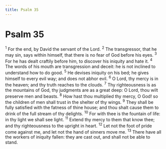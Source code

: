 ```yaml
---
title: Psalm 35
---
```

# Psalm 35

<sup>1</sup> For the end, by David the servant of the Lord. <sup>2</sup> The transgressor, that he may sin, says within himself, that there is no fear of God before his eyes. <sup>3</sup> For he has dealt craftily before him, to discover his iniquity and hate it. <sup>4</sup> The words of his mouth are transgression and deceit: he is not inclined to understand how to do good. <sup>5</sup> He devises iniquity on his bed; he gives himself to every evil way; and does not abhor evil. <sup>6</sup> O Lord, thy mercy is in the heaven; and thy truth reaches to the clouds. <sup>7</sup> Thy righteousness is as the mountains of God, thy judgments are as a great deep: O Lord, thou wilt preserve men and beasts. <sup>8</sup> How hast thou multiplied thy mercy, O God! so the children of men shall trust in the shelter of thy wings. <sup>9</sup> They shall be fully satisfied with the fatness of thine house; and thou shalt cause them to drink of the full stream of thy delights. <sup>10</sup> For with thee is the fountain of life: in thy light we shall see light. <sup>11</sup> Extend thy mercy to them that know thee; and thy righteousness to the upright in heart. <sup>12</sup> Let not the foot of pride come against me, and let not the hand of sinners move me. <sup>13</sup> There have all the workers of iniquity fallen: they are cast out, and shall not be able to stand. 